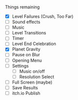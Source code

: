 Things remaining

- [x] Level Failures (Crush, Too Far)
- [ ] Sound effects
- [ ] Music
- [ ] Level Transitions
- [ ] Timer
- [ ] Level End Celebration
- [x] Planet Gravity
- [ ] Pause on Blur
- [ ] Opening Menu
- [ ] Settings
  - [ ] Music on/off
  - [ ] Resolution Select
- [ ] Full Screen (maybe)
- [ ] Save Results
- [ ] itch.io Publish
